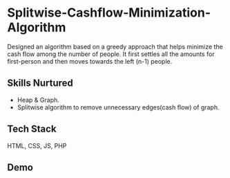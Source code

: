 
# Splitwise-Cashflow-Minimization-Algorithm

Designed an algorithm based on a greedy approach that helps minimize the cash flow among the number of people.
It first settles all the amounts for first-person and then moves towards the left (n-1) people.


## Skills Nurtured

- Heap & Graph.
- Splitwise algorithm to remove unnecessary edges(cash flow) of graph.

## Tech Stack
HTML, CSS, JS, PHP
## Demo



